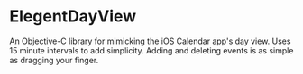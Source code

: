 # ElegentDayView

An Objective-C library for mimicking the iOS Calendar app's day view. Uses 15 minute intervals to add simplicity. Adding and deleting events is as simple as dragging your finger.
